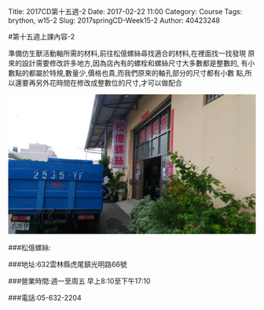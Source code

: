 Title: 2017CD第十五週-2
Date: 2017-02-22 11:00
Category: Course
Tags: brython, w15-2
Slug: 2017springCD-Week15-2
Author: 40423248


#第十五週上課內容-2

<!-- PELICAN_END_SUMMARY -->

準備仿生獸活動軸所需的材料,前往松億螺絲尋找適合的材料,在裡面找一找發現
原來的設計需要修改許多地方,因為店內有的螺栓和螺絲尺寸大多數都是整數的,
有小數點的都屬於特規,數量少,價格也貴,而我們原來的軸孔部分的尺寸都有小數
點,所以還要再另外花時間在修改成整數位的尺寸,才可以做配合


<img src="./../data/Week15-2/screw.jpg" width="600" />


###松億螺絲:

###地址:632雲林縣虎尾鎮光明路66號

###營業時間:週一至周五 早上8:10至下午17:10

###電話:05-632-2204